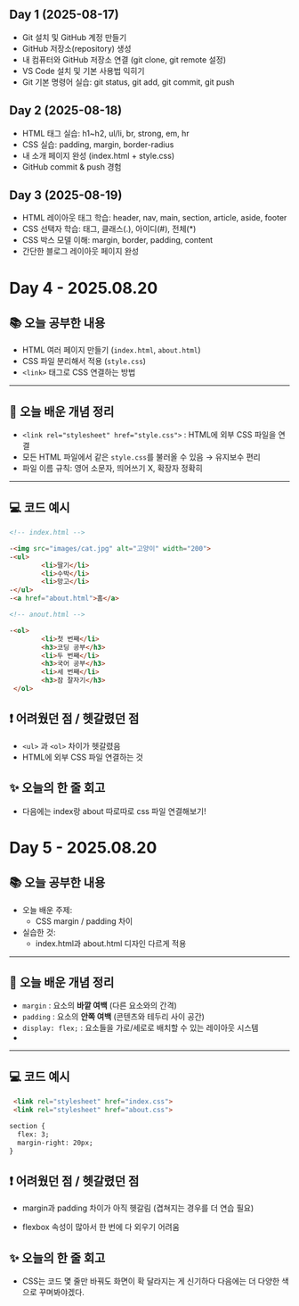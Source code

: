 ## Day 1 (2025-08-17)
- Git 설치 및 GitHub 계정 만들기
- GitHub 저장소(repository) 생성
- 내 컴퓨터와 GitHub 저장소 연결 (git clone, git remote 설정)
- VS Code 설치 및 기본 사용법 익히기
- Git 기본 명령어 실습: git status, git add, git commit, git push

## Day 2 (2025-08-18)
- HTML 태그 실습: h1~h2, ul/li, br, strong, em, hr
- CSS 실습: padding, margin, border-radius
- 내 소개 페이지 완성 (index.html + style.css)
- GitHub commit & push 경험

## Day 3 (2025-08-19)
- HTML 레이아웃 태그 학습: header, nav, main, section, article, aside, footer
- CSS 선택자 학습: 태그, 클래스(.), 아이디(#), 전체(*)
- CSS 박스 모델 이해: margin, border, padding, content
- 간단한 블로그 레이아웃 페이지 완성

# Day 4 - 2025.08.20

## 📚 오늘 공부한 내용
- HTML 여러 페이지 만들기 (`index.html`, `about.html`)
- CSS 파일 분리해서 적용 (`style.css`)
- `<link>` 태그로 CSS 연결하는 방법

---

## 🧠 오늘 배운 개념 정리
- `<link rel="stylesheet" href="style.css">` : HTML에 외부 CSS 파일을 연결
- 모든 HTML 파일에서 같은 `style.css`를 불러올 수 있음 → 유지보수 편리
- 파일 이름 규칙: 영어 소문자, 띄어쓰기 X, 확장자 정확히

---

## 💻 코드 예시
```html
<!-- index.html -->

-<img src="images/cat.jpg" alt="고양이" width="200">
-<ul>
        <li>딸기</li>
        <li>수박</li>
        <li>망고</li>
-</ul>
-<a href="about.html">홈</a>

<!-- anout.html -->

-<ol>
        <li>첫 번째</li>
        <h3>코딩 공부</h3>
        <li>두 번째</li>
        <h3>국어 공부</h3>
        <li>세 번째</li>
        <h3>잠 잘자기</h3>
 </ol>

```

## ❗ 어려웠던 점 / 헷갈렸던 점

- `<ul>` 과 `<ol>` 차이가 헷갈렸음
- HTML에 외부 CSS 파일 연결하는 것

## ✨ 오늘의 한 줄 회고

- 다음에는 index랑 about 따로따로 css 파일 연결해보기!

# Day 5 - 2025.08.20

## 📚 오늘 공부한 내용
- 오늘 배운 주제:
  - CSS margin / padding 차이
- 실습한 것:
  - index.html과 about.html 디자인 다르게 적용


---

## 🧠 오늘 배운 개념 정리
- `margin` : 요소의 **바깥 여백** (다른 요소와의 간격)
- `padding` : 요소의 **안쪽 여백** (콘텐츠와 테두리 사이 공간)
- `display: flex;` : 요소들을 가로/세로로 배치할 수 있는 레이아웃 시스템
- 

---

## 💻 코드 예시
```html
 <link rel="stylesheet" href="index.css">
 <link rel="stylesheet" href="about.css">

section {
  flex: 3;
  margin-right: 20px;
}
```

## ❗ 어려웠던 점 / 헷갈렸던 점

- margin과 padding 차이가 아직 헷갈림 (겹쳐지는 경우를 더 연습 필요)

- flexbox 속성이 많아서 한 번에 다 외우기 어려움

## ✨ 오늘의 한 줄 회고

- CSS는 코드 몇 줄만 바꿔도 화면이 확 달라지는 게 신기하다 다음에는 더 다양한 색으로 꾸며봐야겠다.



